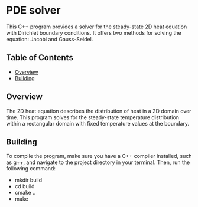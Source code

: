 # PDE solver

This C++ program provides a solver for the steady-state 2D heat equation with Dirichlet boundary conditions. It offers two methods for solving the equation: Jacobi and Gauss-Seidel.

## Table of Contents

- [Overview](#overview)
- [Building](#building)

## Overview

The 2D heat equation describes the distribution of heat in a 2D domain over time. This program solves for the steady-state temperature distribution within a rectangular domain with fixed temperature values at the boundary.

## Building

To compile the program, make sure you have a C++ compiler installed, such as g++, and navigate to the project directory in your terminal. Then, run the following command:

- mkdir build
- cd build
- cmake ..
- make
